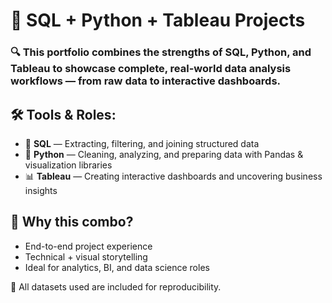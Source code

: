 # 🚀 **SQL + Python + Tableau Projects**

### 🔍 This portfolio combines the strengths of **SQL**, **Python**, and **Tableau** to showcase complete, real-world data analysis workflows — from raw data to interactive dashboards.

## 🛠️ **Tools & Roles:**
- 🧮 **SQL** — Extracting, filtering, and joining structured data
- 🐍 **Python** — Cleaning, analyzing, and preparing data with Pandas & visualization libraries
- 📊 **Tableau** — Creating interactive dashboards and uncovering business insights

## 🎯 **Why this combo?**
- End-to-end project experience
- Technical + visual storytelling
- Ideal for analytics, BI, and data science roles

📂 All datasets used are included for reproducibility.
